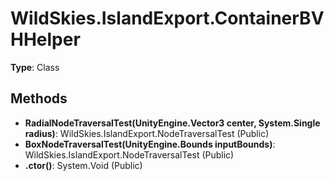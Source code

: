 ﻿# WildSkies.IslandExport.ContainerBVHHelper

**Type**: Class

## Methods

- **RadialNodeTraversalTest(UnityEngine.Vector3 center, System.Single radius)**: WildSkies.IslandExport.NodeTraversalTest (Public)
- **BoxNodeTraversalTest(UnityEngine.Bounds inputBounds)**: WildSkies.IslandExport.NodeTraversalTest (Public)
- **.ctor()**: System.Void (Public)

